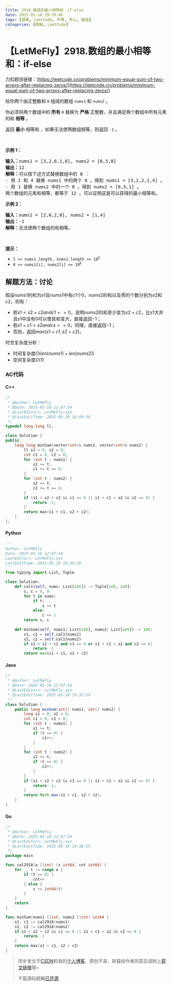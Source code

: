 ```yaml
---
title: 2918.数组的最小相等和：if-else
date: 2025-05-10 19:39:40
tags: [题解, LeetCode, 中等, 贪心, 数组]
categories: [题解, LeetCode]
---
```


# 【LetMeFly】2918.数组的最小相等和：if-else

力扣题目链接：[https://leetcode.cn/problems/minimum-equal-sum-of-two-arrays-after-replacing-zeros/](https://leetcode.cn/problems/minimum-equal-sum-of-two-arrays-after-replacing-zeros/)

<p>给你两个由正整数和 <code>0</code> 组成的数组 <code>nums1</code> 和 <code>nums2</code> 。</p>

<p>你必须将两个数组中的<strong> 所有</strong> <code>0</code> 替换为 <strong>严格</strong> 正整数，并且满足两个数组中所有元素的和 <strong>相等</strong> 。</p>

<p>返回 <strong>最小</strong> 相等和 ，如果无法使两数组相等，则返回 <code>-1</code><em> </em>。</p>

<p>&nbsp;</p>

<p><strong class="example">示例 1：</strong></p>

<pre>
<strong>输入：</strong>nums1 = [3,2,0,1,0], nums2 = [6,5,0]
<strong>输出：</strong>12
<strong>解释：</strong>可以按下述方式替换数组中的 0 ：
- 用 2 和 4 替换 nums1 中的两个 0 。得到 nums1 = [3,2,2,1,4] 。
- 用 1 替换 nums2 中的一个 0 。得到 nums2 = [6,5,1] 。
两个数组的元素和相等，都等于 12 。可以证明这是可以获得的最小相等和。
</pre>

<p><strong class="example">示例 2：</strong></p>

<pre>
<strong>输入：</strong>nums1 = [2,0,2,0], nums2 = [1,4]
<strong>输出：</strong>-1
<strong>解释：</strong>无法使两个数组的和相等。
</pre>

<p>&nbsp;</p>

<p><strong>提示：</strong></p>

<ul>
	<li><code>1 &lt;= nums1.length, nums2.length &lt;= 10<sup>5</sup></code></li>
	<li><code>0 &lt;= nums1[i], nums2[i] &lt;= 10<sup>6</sup></code></li>
</ul>

## 解题方法：讨论

假设$nums1$的和为$s1$且$nums1$中有$c1$个$0$，$nums2$的和以及零的个数分别为$s2$和$c2$，则有：

+ 若$s1 < s2 + c2 and c1 == 0$，说明$nums2$的和至少变为$s2+c2$，比$s1$大并且$s1$中没有$0$可以使其和变大，直接返回$-1$；
+ 若$s1 + c1 > s2 and cs == 0$，同理，直接返回$-1$；
+ 否则，返回$max(s1 + c1, s2 + c2)$。

时空复杂度分析：

+ 时间复杂度$O(len(nums1) + len(nums2))$
+ 空间复杂度$O(1)$

### AC代码

#### C++

```cpp
/*
 * @Author: LetMeFly
 * @Date: 2025-05-10 12:07:54
 * @LastEditors: LetMeFly.xyz
 * @LastEditTime: 2025-05-10 19:00:36
 */
typedef long long ll;

class Solution {
public:
    long long minSum(vector<int>& nums1, vector<int>& nums2) {
        ll s1 = 0, s2 = 0;
        int c1 = 0, c2 = 0;
        for (int t : nums1) {
            s1 += t;
            c1 += t == 0;
        }
        for (int t : nums2) {
            s2 += t;
            c2 += t == 0;
        }
        if (s1 < s2 + c2 && c1 == 0 || s1 + c1 > s2 && c2 == 0) {
            return -1;
        }
        return max(s1 + c1, s2 + c2);
    }
};
```

#### Python

```python
'''
Author: LetMeFly
Date: 2025-05-10 12:07:54
LastEditors: LetMeFly.xyz
LastEditTime: 2025-05-10 19:29:26
'''
from typing import List, Tuple

class Solution:
    def cal1(self, nums: List[int]) -> Tuple[int, int]:
        s, c = 0, 0
        for t in nums:
            if t:
                s += t
            else:
                c += 1
        return s, c
    
    def minSum(self, nums1: List[int], nums2: List[int]) -> int:
        s1, c1 = self.cal1(nums1)
        s2, c2 = self.cal1(nums2)
        if s1 < s2 + c2 and c1 == 0 or s1 + c1 > s2 and c2 == 0:
            return -1
        return max(s1 + c1, s2 + c2)
```

#### Java

```java
/*
 * @Author: LetMeFly
 * @Date: 2025-05-10 12:07:54
 * @LastEditors: LetMeFly.xyz
 * @LastEditTime: 2025-05-10 19:32:19
 */
class Solution {
    public long minSum(int[] nums1, int[] nums2) {
        long s1 = 0, s2 = 0;
        int c1 = 0, c2 = 0;
        for (int t : nums1) {
            s1 += t;
            if (t == 0) {
                c1++;
            }
        }
        for (int t : nums2) {
            s2 += t;
            if (t == 0) {
                c2++;
            }
        }
        if (s1 < s2 + c2 && c1 == 0 || s1 + c1 > s2 && c2 == 0) {
            return -1;
        }
        return Math.max(s1 + c1, s2 + c2);
    }
}
```

#### Go

```go
/*
 * @Author: LetMeFly
 * @Date: 2025-05-10 12:07:54
 * @LastEditors: LetMeFly.xyz
 * @LastEditTime: 2025-05-10 19:38:55
 */
package main

func cal2918(a []int) (s int64, cnt int64) {
    for _, t := range a {
        if (t == 0) {
            cnt++
        } else {
            s += int64(t)
        }
    }
    return
}

func minSum(nums1 []int, nums2 []int) int64 {
    s1, c1 := cal2918(nums1)
    s2, c2 := cal2918(nums2)
    if s1 < s2 + c2 && c1 == 0 || s1 + c1 > s2 && c2 == 0 {
        return -1
    }
    return max(s1 + c1, s2 + c2)
}
```

> 同步发文于[CSDN](https://letmefly.blog.csdn.net/article/details/147858203)和我的[个人博客](https://blog.letmefly.xyz/)，原创不易，转载经作者同意后请附上[原文链接](https://blog.letmefly.xyz/2025/05/10/LeetCode%202918.%E6%95%B0%E7%BB%84%E7%9A%84%E6%9C%80%E5%B0%8F%E7%9B%B8%E7%AD%89%E5%92%8C/)哦~
>
> 千篇源码题解[已开源](https://github.com/LetMeFly666/LeetCode)

